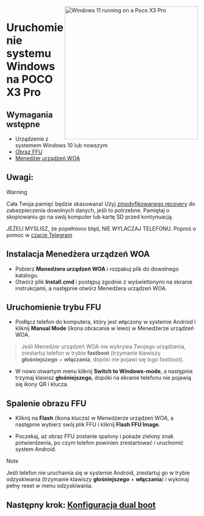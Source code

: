 <img align="right" src="https://github.com/n00b69/woa-vayu/blob/main/vayu.png" width="350" alt="Windows 11 running on a Poco X3 Pro"> 

# Uruchomienie systemu Windows na POCO X3 Pro

## Wymagania wstępne
- Urządzenie z systemem Windows 10 lub nowszym
- [Obraz FFU](https://t.me/woavayuffu)
- [Menedżer urządzeń WOA](https://github.com/n00b69/woa-vayu/releases/download/Files/WOA_Device_Manager.zip)

## Uwagi:
> [!Warning]
> Cała Twoja pamięć będzie skasowana! Użyj [zmodyfikowanego recovery](https://github.com/n00b69/woa-vayu/releases/tag/Recovery) do zabezpieczenia dowolnych danych, jeśli to potrzebne. Pamiętaj o skopiowaniu go na swój komputer lub kartę SD przed kontynuacją.
>
> JEŻELI MYSLISZ, że popełniono błąd, NIE WYLACZAJ TELEFONU. Poproś o pomoc w [czacie Telegram](https://t.me/woahelperchat)

## Instalacja Menedżera urządzeń WOA
- Pobierz **Menedżera urządzeń WOA** i rozpakuj plik do dowolnego katalogu.
- Otwórz plik **Install.cmd** i postępuj zgodnie z wyświetlonymi na ekranie instrukcjami, a następnie otwórz Menedżera urządzeń WOA.

## Uruchomienie trybu FFU
- Podłącz telefon do komputera, który jest włączony w systemie Android i kliknij **Manual Mode** (ikona obracania w lewo) w Menedżerze urządzeń WOA.

> Jeśli Menedżer urządzeń WOA nie wykrywa Twojego urządzenia, zrestartuj telefon w trybie **fastboot** (trzymanie klawiszy **głośniejszego** + **włączania**, dopóki nie pojawi się logo fastboot).

- W nowo otwartym menu kliknij **Switch to Windows-mode**, a następnie trzymaj klawisz **głośniejszego**, dopóki na ekranie telefonu nie pojawią się ikony QR i klucza.

## Spalenie obrazu FFU
- Kliknij na **Flash** (ikona klucza) w Menedżerze urządzeń WOA, a następnie wybierz swój plik FFU i kliknij **Flash FFU Image**.

- Poczekaj, aż obraz FFU zostanie spalony i pokaże zielony znak potwierdzenia, po czym telefon powinien zrestartować i uruchomić system Android.

> [!Note]
> Jeśli telefon nie uruchamia się w systemie Android, zrestartuj go w trybie odzyskiwania (trzymanie klawiszy **głośniejszego** + **włączania**) i wykonaj pełny reset w menu odzyskiwania.

## Następny krok: [Konfiguracja dual boot](dualboot.md)















